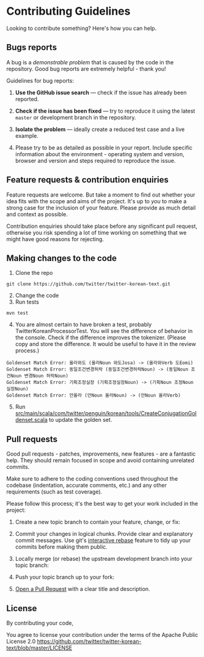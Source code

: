 # Contributing Guidelines

Looking to contribute something? Here's how you can help.

## Bugs reports

A bug is a _demonstrable problem_ that is caused by the code in the
repository. Good bug reports are extremely helpful - thank you!

Guidelines for bug reports:

1. **Use the GitHub issue search** &mdash; check if the issue has already been
   reported.

2. **Check if the issue has been fixed** &mdash; try to reproduce it using the
   latest `master` or development branch in the repository.

3. **Isolate the problem** &mdash; ideally create a reduced test
   case and a live example.

4. Please try to be as detailed as possible in your report. Include specific
   information about the environment - operating system and version, browser
   and version and steps required to reproduce the issue.


## Feature requests & contribution enquiries

Feature requests are welcome. But take a moment to find out whether your idea
fits with the scope and aims of the project. It's up to *you* to make a strong
case for the inclusion of your feature. Please provide as much detail and
context as possible.

Contribution enquiries should take place before any significant pull request,
otherwise you risk spending a lot of time working on something that we might
have good reasons for rejecting.

## Making changes to the code

1. Clone the repo
```
git clone https://github.com/twitter/twitter-korean-text.git
```
2. Change the code
3. Run tests
```
mvn test
```
4. You are almost certain to have broken a test, probably TwitterKoreanProcessorTest. You will see the difference of behavior in the console. Check if the difference improves the tokenizer. (Please copy and store the difference. It would be useful to have it in the review process.)
```
Goldenset Match Error: 올라와도 (올라Noun 와도Josa) -> (올라와Verb 도Eomi)
Goldenset Match Error: 동일조건변경허락 (동일조건변경허락Noun) -> (동일Noun 조건Noun 변경Noun 허락Noun)
Goldenset Match Error: 기획조정실장 (기획조정실장Noun) -> (기획Noun 조정Noun 실장Noun)
Goldenset Match Error: 안올라 (안Noun 올라Noun) -> (안Noun 올라Verb)
```
5. Run [src/main/scala/com/twitter/penguin/korean/tools/CreateConjugationGoldenset.scala](src/main/scala/com/twitter/penguin/korean/tools/CreateConjugationGoldenset.scala) to update the golden set. 

## Pull requests

Good pull requests - patches, improvements, new features - are a fantastic
help. They should remain focused in scope and avoid containing unrelated
commits.

Make sure to adhere to the coding conventions used throughout the codebase
(indentation, accurate comments, etc.) and any other requirements (such as test
coverage).

Please follow this process; it's the best way to get your work included in the
project:

1. Create a new topic branch to contain your feature, change, or fix:

2. Commit your changes in logical chunks. Provide clear and explanatory commit
   messages. Use git's [interactive rebase](https://help.github.com/articles/interactive-rebase)
   feature to tidy up your commits before making them public.

3. Locally merge (or rebase) the upstream development branch into your topic branch:

4. Push your topic branch up to your fork:

5. [Open a Pull Request](http://help.github.com/send-pull-requests/) with a
   clear title and description.

## License

By contributing your code,

You agree to license your contribution under the terms of the Apache Public License 2.0
https://github.com/twitter/twitter-korean-text/blob/master/LICENSE
